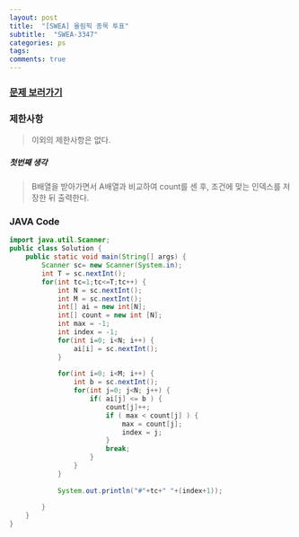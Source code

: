 ```yaml
---
layout: post
title:  "[SWEA] 올림픽 종목 투표"
subtitle:  "SWEA-3347"
categories: ps
tags: 
comments: true
---
```


### [문제 보러가기]( https://swexpertacademy.com/main/code/problem/problemDetail.do?contestProbId=AWDTHsZ6r0EDFAWD&categoryId=AWDTHsZ6r0EDFAWD&categoryType=CODE )



### 제한사항

> 이외의 제한사항은 없다.

##### 첫번째 생각

> B배열을 받아가면서 A배열과 비교하여 count를 센 후, 조건에 맞는 인덱스를 저장한 뒤 출력한다.



### JAVA Code

```java
import java.util.Scanner;
public class Solution {
	public static void main(String[] args) {
		Scanner sc= new Scanner(System.in);
		int T = sc.nextInt();
		for(int tc=1;tc<=T;tc++) {
			int N = sc.nextInt();
			int M = sc.nextInt();
			int[] ai = new int[N];
			int[] count = new int [N];
			int max = -1;
			int index = -1;
			for(int i=0; i<N; i++) {
				ai[i] = sc.nextInt();
			}
			
			for(int i=0; i<M; i++) {
				int b = sc.nextInt();
				for(int j=0; j<N; j++) {
					if( ai[j] <= b ) {
						count[j]++;
						if ( max < count[j] ) {
							max = count[j];
							index = j;
						}
						break;
					}
				}
			}
			
			System.out.println("#"+tc+" "+(index+1));
			
		}
	}
}

```

